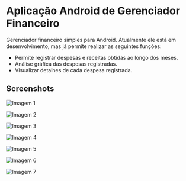 # Aplicação Android de Gerenciador Financeiro

Gerenciador financeiro simples para Android. Atualmente ele está em desenvolvimento, mas já permite realizar as seguintes funções:

 * Permite registrar despesas e receitas obtidas ao longo dos meses.
 * Análise gráfica das despesas registradas.
 * Visualizar detalhes de cada despesa registrada.

## Screenshots

![Imagem 1](https://raw.githubusercontent.com/filipeborges/Financial-App/master/screenshots/1.png)

![Imagem 2](https://raw.githubusercontent.com/filipeborges/Financial-App/master/screenshots/2.png)

![Imagem 3](https://raw.githubusercontent.com/filipeborges/Financial-App/master/screenshots/3.png)

![Imagem 4](https://raw.githubusercontent.com/filipeborges/Financial-App/master/screenshots/4.png)

![Imagem 5](https://raw.githubusercontent.com/filipeborges/Financial-App/master/screenshots/5.png)

![Imagem 6](https://raw.githubusercontent.com/filipeborges/Financial-App/master/screenshots/6.png)

![Imagem 7](https://raw.githubusercontent.com/filipeborges/Financial-App/master/screenshots/7.png)
